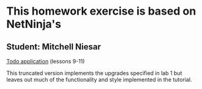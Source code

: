 # This homework exercise is based on NetNinja's
## Student: Mitchell Niesar

[Todo application](https://www.youtube.com/playlist?list=PL4cUxeGkcC9ixPU-QkScoRBVxtPPzVjrQ)
(lessons 9-11)

This truncated version implements the upgrades specified in lab 1 but leaves out
much of the functionality and style implemented in the tutorial.


